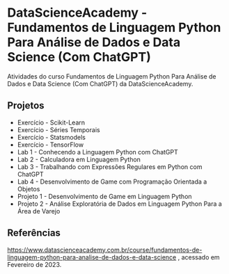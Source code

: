# DataScienceAcademy - Fundamentos de Linguagem Python Para Análise de Dados e Data Science (Com ChatGPT)

Atividades do curso Fundamentos de Linguagem Python Para Análise de Dados e Data Science (Com ChatGPT) da DataScienceAcademy.

## Projetos
- Exercício - Scikit-Learn
- Exercício - Séries Temporais
- Exercício - Statsmodels
- Exercício - TensorFlow
- Lab 1 - Conhecendo a Linguagem Python com ChatGPT
- Lab 2 - Calculadora em Linguagem Python
- Lab 3 - Trabalhando com Expressões Regulares em Python com ChatGPT
- Lab 4 - Desenvolvimento de Game com Programação Orientada a Objetos
- Projeto 1 - Desenvolvimento de Game em Linguagem Python
- Projeto 2 - Análise Exploratória de Dados em Linguagem Python Para a Área de Varejo

## Referências

https://www.datascienceacademy.com.br/course/fundamentos-de-linguagem-python-para-analise-de-dados-e-data-science , acessado em Fevereiro de 2023.

